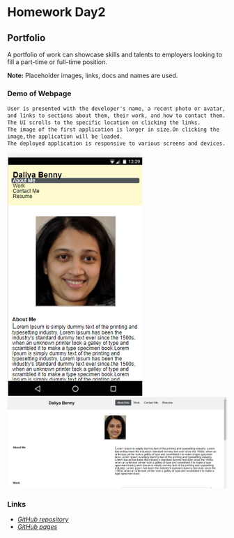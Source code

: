 # Homework Day2
## Portfolio
A portfolio of work can showcase skills and talents to employers looking to fill a part-time or full-time position.

**Note:**  Placeholder images, links, docs and names are used.
### Demo of Webpage    
```
User is presented with the developer's name, a recent photo or avatar, and links to sections about them, their work, and how to contact them.
The UI scrolls to the specific location on clicking the links.
The image of the first application is larger in size.On clicking the image,the application will be loaded.
The deployed application is responsive to various screens and devices.
 ```  

![Demo of webpage on small screens](/assets/screenshots/SmallScreen.png)
![Demo of webpage on larger screens](/assets/screenshots/LargerScreen.png)

### Links   
* [*GitHub repository*](https://github.com/daliyaebenny/Portfolio.git)   
* [*GitHub pages*](https://daliyaebenny.github.io/Portfolio/)
